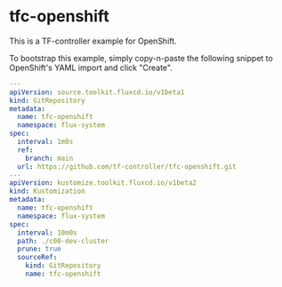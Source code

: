# tfc-openshift

This is a TF-controller example for OpenShift.

To bootstrap this example, simply copy-n-paste the following snippet
to OpenShift's YAML import and click "Create".

```yaml
---
apiVersion: source.toolkit.fluxcd.io/v1beta1
kind: GitRepository
metadata:
  name: tfc-openshift
  namespace: flux-system
spec:
  interval: 1m0s
  ref:
    branch: main
  url: https://github.com/tf-controller/tfc-openshift.git
---
apiVersion: kustomize.toolkit.fluxcd.io/v1beta2
kind: Kustomization
metadata:
  name: tfc-openshift
  namespace: flux-system
spec:
  interval: 10m0s
  path: ./c00-dev-cluster
  prune: true
  sourceRef:
    kind: GitRepository
    name: tfc-openshift
```
